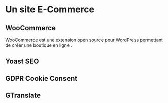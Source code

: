 # Un site E-Commerce

## WooCommerce

WooCommerce est une extension open source pour WordPress permettant de créer une boutique en ligne .

## Yoast SEO

## GDPR Cookie Consent

## GTranslate

